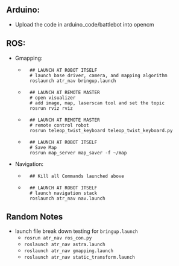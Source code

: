 ## Arduino:
- Upload the code in arduino_code/battlebot into opencm

## ROS:
- Gmapping:
    - ```
        ## LAUNCH AT ROBOT ITSELF
        # launch base driver, camera, and mapping algorithm
        roslaunch atr_nav bringup.launch
        ```

    - ```
        ## LAUNCH AT REMOTE MASTER
        # open visualizer 
        # add image, map, laserscan tool and set the topic
        rosrun rviz rviz
        ```

    - ```
        ## LAUNCH AT REMOTE MASTER
        # remote control robot
        rosrun teleop_twist_keyboard teleop_twist_keyboard.py
        ```

    - ```
        ## LAUNCH AT ROBOT ITSELF
        # Save Map
        rosrun map_server map_saver -f ~/map
        ```

- Navigation:
    - ```
        ## Kill all Commands launched above
        ```
    
    - ```
        ## LAUNCH AT ROBOT ITSELF
        # launch navigation stack
        roslaunch atr_nav nav.launch
        ```


## Random Notes
- launch file break down testing for `bringup.launch`
    - `rosrun atr_nav ros_con.py`
    - `roslaunch atr_nav astra.launch`
    - `roslaunch atr_nav gmapping.launch`
    - `roslaunch atr_nav static_transform.launch`

